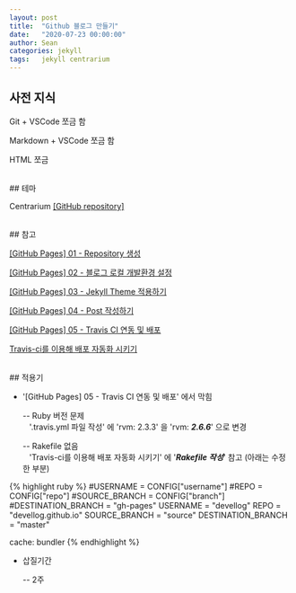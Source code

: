 ```yaml
---
layout: post
title:  "Github 블로그 만들기"
date:   "2020-07-23 00:00:00"
author: Sean
categories: jekyll
tags:	jekyll centrarium
---
```


## 사전 지식

Git + VSCode 쪼금 함

Markdown + VSCode 쪼금 함

HTML 쪼금


<br/>
## 테마

Centrarium [[GitHub repository]](https://github.com/bencentra/centrarium)


<br/>
## 참고

[[GitHub Pages] 01 - Repository 생성](https://luke7102.github.io/dev/2019/12/09/dev-create-blog-01.html)

[[GitHub Pages] 02 - 블로그 로컬 개발환경 설정](https://luke7102.github.io/dev/2019/12/09/dev-create-blog-02.html)

[[GitHub Pages] 03 - Jekyll Theme 적용하기](https://luke7102.github.io/dev/2019/12/10/dev-create-blog-03.html)

[[GitHub Pages] 04 - Post 작성하기](https://luke7102.github.io/dev/2019/12/10/dev-create-blog-04.html)

[[GitHub Pages] 05 - Travis CI 연동 및 배포](https://luke7102.github.io/dev/2019/12/10/dev-create-blog-05.html)

[Travis-ci를 이용해 배포 자동화 시키기](https://imreplay.com/blogging/Travis-ci%EB%A5%BC-%ED%86%B5%ED%95%B4-%EB%B0%B0%ED%8F%AC%EC%9E%90%EB%8F%99%ED%99%94/)


<br/>
## 적용기

* '[GitHub Pages] 05 - Travis CI 연동 및 배포' 에서 막힘

  -- Ruby 버전 문제  
&nbsp;&nbsp; '.travis.yml 파일 작성' 에 'rvm: 2.3.3' 을 'rvm: **_2.6.6_**' 으로 변경

  -- Rakefile 없음  
&nbsp;&nbsp; 'Travis-ci를 이용해 배포 자동화 시키기' 에 '**_Rakefile 작성_**' 참고 (아래는 수정한 부분) 

{% highlight ruby %}
#USERNAME = CONFIG["username"]
#REPO = CONFIG["repo"]
#SOURCE_BRANCH = CONFIG["branch"]
#DESTINATION_BRANCH = "gh-pages"
USERNAME = "devellog"
REPO = "devellog.github.io"
SOURCE_BRANCH = "source"
DESTINATION_BRANCH = "master"

cache: bundler
{% endhighlight %}


* 삽질기간  

  -- 2주


<br/>
